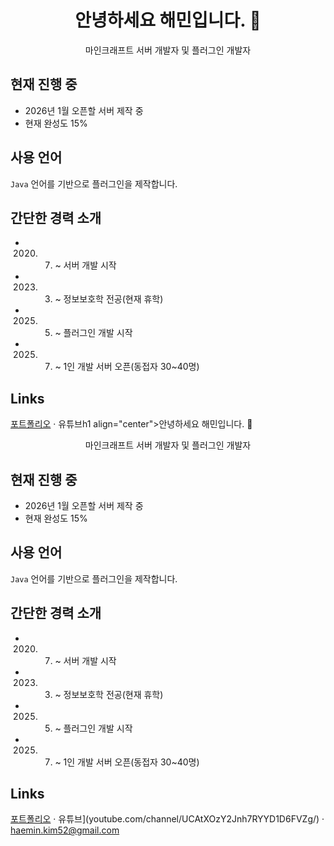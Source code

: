 <h1 align="center">안녕하세요 해민입니다. 👋</h1>
<p align="center">마인크래프트 서버 개발자 및 플러그인 개발자</p>

## 현재 진행 중
- 2026년 1월 오픈할 서버 제작 중
- 현재 완성도 15%

## 사용 언어
`Java` 언어를 기반으로 플러그인을 제작합니다.

## 간단한 경력 소개
- 2020. 07. ~ 서버 개발 시작
- 2023. 03. ~ 정보보호학 전공(현재 휴학)
- 2025. 05. ~ 플러그인 개발 시작
- 2025. 07. ~ 1인 개발 서버 오픈(동접자 30~40명)

## Links
[포트폴리오](https://your-site) · 유튜브h1 align="center">안녕하세요 해민입니다. 👋</h1>
<p align="center">마인크래프트 서버 개발자 및 플러그인 개발자</p>

## 현재 진행 중
- 2026년 1월 오픈할 서버 제작 중
- 현재 완성도 15%

## 사용 언어
`Java` 언어를 기반으로 플러그인을 제작합니다.

## 간단한 경력 소개
- 2020. 07. ~ 서버 개발 시작
- 2023. 03. ~ 정보보호학 전공(현재 휴학)
- 2025. 05. ~ 플러그인 개발 시작
- 2025. 07. ~ 1인 개발 서버 오픈(동접자 30~40명)

## Links
[포트폴리오]([https://your-site](https://haemin1.notion.site/27e87de6a481803cba6cefc0291f0306?v=28187de6a481808d9f16000c0b8705df)) · 유튜브](youtube.com/channel/UCAtXOzY2Jnh7RYYD1D6FVZg/) · haemin.kim52@gmail.com
